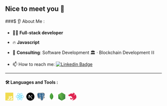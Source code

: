 <img src="https://komarev.com/ghpvc/?username=mateogalic112&style=flat-square&color=blue" alt=""/>

## Nice to meet you 👋 ##

###$ :ear: About Me :

- 🧑‍💻 **Full-stack developer**

- :fire: **Javascript**

- 🏁 **Consulting**: Software Development 🏛️ · Blockchain Development ⛓️

- :mailbox: How to reach me: [![Linkedin Badge](https://img.shields.io/badge/-Mateo-blue?style=flat&logo=Linkedin&logoColor=white)](https://www.linkedin.com/in/mateo-gali%C4%87-bb0b90200/)

---

#### :hammer_and_wrench: Languages and Tools :

<div>
  <img src="https://github.com/devicons/devicon/blob/master/icons/javascript/javascript-plain.svg" title="JavaScript" alt="JavaScript" width="26" height="26"/>&nbsp;
  <img src="https://github.com/devicons/devicon/blob/master/icons/react/react-original.svg" title="React" alt="React" width="26" height="26"/>&nbsp;
  <img src="https://github.com/devicons/devicon/blob/master/icons/nextjs/nextjs-original.svg" title="Nextjs" alt="Nextjs" width="26" height="26"/>&nbsp;
  <img src="https://github.com/devicons/devicon/blob/master/icons/postgresql/postgresql-original.svg" title="Postgres" alt="Postgres" width="26" height="26"/>&nbsp;
  <img src="https://github.com/devicons/devicon/blob/master/icons/mongodb/mongodb-original.svg" title="Mongo" alt="Mongo" width="26" height="26"/>&nbsp;
  <img src="https://github.com/devicons/devicon/blob/master/icons/nodejs/nodejs-original.svg" title="NodeJS" alt="NodeJS" width="26" height="26"/>&nbsp;
  <img src="https://github.com/devicons/devicon/blob/master/icons/nestjs/nestjs-original.svg" title="Nestjs" alt="Nestjs" width="26" height="26"/>&nbsp;
</div>

<!--
**mateogalic112/mateogalic112** is a ✨ _special_ ✨ repository because its `README.md` (this file) appears on your GitHub profile.

Here are some ideas to get you started:

- 🔭 I’m currently working on ...
- 🌱 I’m currently learning ...
- 👯 I’m looking to collaborate on ...
- 🤔 I’m looking for help with ...
- 💬 Ask me about ...
- 📫 How to reach me: ...
- 😄 Pronouns: ...
- ⚡ Fun fact: ...
-->
